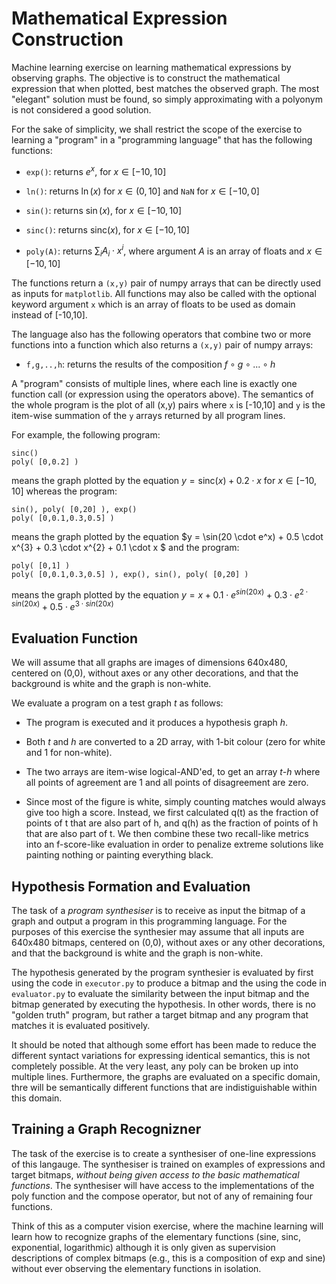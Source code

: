 # Mathematical Expression Construction

Machine learning exercise on learning mathematical expressions by
observing graphs. The objective is to construct the mathematical
expression that when plotted, best matches the observed graph. The
most "elegant" solution must be found, so simply approximating with a
polyonym is not considered a good solution.

For the sake of simplicity, we shall restrict the scope of the
exercise to learning a "program" in a "programming language" that
has the following functions:

 - `exp()`: returns $e^x$, for $x \in [-10,10]$

 - `ln()`: returns $\ln(x)$ for $x \in (0,10]$ and `NaN` for
   $x \in [-10,0]$

 - `sin()`: returns $\sin(x)$, for $x \in [-10,10]$

 - `sinc()`: returns $\mathrm{sinc}(x)$, for $x \in [-10,10]$

 - `poly(A)`: returns $\sum_{i} A_i \cdot x^i$,
    where argument $A$ is an array of floats and $x \in [-10,10]$

The functions return a `(x,y)` pair of numpy arrays that can be
directly used as inputs for `matplotlib`. All functions may also
be called with the optional keyword argument `x` which is an array
of floats to be used as domain instead of [-10,10].

The language also has the following operators that combine two or more
functions into a function which also returns a `(x,y)` pair of numpy
arrays:

 - `f,g,..,h`: returns the results of the composition
   $f \circ g \circ ... \circ h$

A "program" consists of multiple lines, where each line is exactly one
function call (or expression using the operators above). The semantics
of the whole program is the plot of all (x,y) pairs where
`x` is [-10,10] and `y` is the item-wise summation of the `y` arrays
returned by all program lines.

For example, the following program:

```
sinc()
poly( [0,0.2] )
```

means the graph plotted by the equation
$y = \mathrm{sinc}(x) + 0.2 \cdot x$ for $x \in [-10,10]$
whereas the program:

```
sin(), poly( [0,20] ), exp()
poly( [0,0.1,0.3,0.5] )
```

means the graph plotted by the equation
$y = \sin(20 \cdot e^x) + 0.5 \cdot x^{3} + 0.3 \cdot x^{2} + 0.1 \cdot x $
and the program:

```
poly( [0,1] )
poly( [0,0.1,0.3,0.5] ), exp(), sin(), poly( [0,20] )
```

means the graph plotted by the equation
$y = x + 0.1 \cdot e^{sin(20x)} + 0.3 \cdot e^{2 \cdot sin(20x)} + 0.5 \cdot e^{3 \cdot sin(20x)}$


## Evaluation Function

We will assume that all graphs are images of dimensions 640x480,
centered on (0,0), without axes or any other decorations,
and that the background is white and the graph is non-white.

We evaluate a program on a test graph _t_ as follows:

 - The program is executed and it produces a hypothesis graph _h_.

 - Both _t_ and _h_ are converted to a 2D array, with 1-bit colour
   (zero for white and 1 for non-white).

 - The two arrays are item-wise logical-AND'ed, to get an array
   _t-h_ where all points of agreement are 1 and all points of
   disagreement are zero.

 - Since most of the figure is white, simply counting matches would
   always give too high a score. Instead, we first calculated q(t) as
   the fraction of points of t that are also part of h, and q(h) as
   the fraction of points of h that are also part of t. We then
   combine these two recall-like metrics into an f-score-like
   evaluation in order to penalize extreme solutions like painting
   nothing or painting everything black.


## Hypothesis Formation and Evaluation

The task of a _program synthesiser_ is to receive as input the bitmap
of a graph and output a program in this programming language. For the
purposes of this exercise the synthesier may assume that all inputs
are 640x480 bitmaps, centered on (0,0), without axes or any other
decorations, and that the background is white and the graph is
non-white.

The hypothesis generated by the program synthesier is evaluated by
first using the code in `executor.py` to produce a bitmap and the
using the code in `evaluator.py` to evaluate the similarity between
the input bitmap and the bitmap generated by executing the hypothesis.
In other words, there is no "golden truth" program, but rather a
target bitmap and any program that matches it is evaluated positively.

It should be noted that although some effort has been made to reduce
the different syntact variations for expressing identical semantics,
this is not completely possible. At the very least, any poly can be
broken up into multiple lines. Furthermore, the graphs are evaluated
on a specific domain, thre will be semantically different functions
that are indistiguishable within this domain.


## Training a Graph Recognizner

The task of the exercise is to create a synthesiser of one-line
expressions of this langauge. The synthesiser is trained
on examples of expressions and target bitmaps, _without being
given access to the basic mathematical functions_. The
synthesiser will have access to the implementations of the poly
function and the compose operator, but not of any of remaining
four functions.

Think of this as a computer vision exercise, where the machine
learning will learn how to recognize graphs of the elementary functions
(sine, sinc, exponential, logarithmic) although it is only given
as supervision descriptions of complex bitmaps (e.g., this is a
composition of exp and sine) without ever observing the elementary
functions in isolation.

